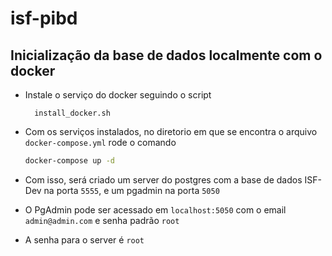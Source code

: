 # isf-pibd

## Inicialização da base de dados localmente com o docker

- Instale o serviço do docker seguindo o script 
  ```
    install_docker.sh
  ```
- Com os serviços instalados, no diretorio em que se encontra o arquivo `docker-compose.yml` rode o comando

  ```bash
  docker-compose up -d
  ```
  
- Com isso, será criado um server do postgres com a base de dados ISF-Dev na porta `5555`, e um pgadmin na porta `5050`
- O PgAdmin pode ser acessado em `localhost:5050` com o email `admin@admin.com` e senha padrão `root`
- A senha para o server é `root`
  
